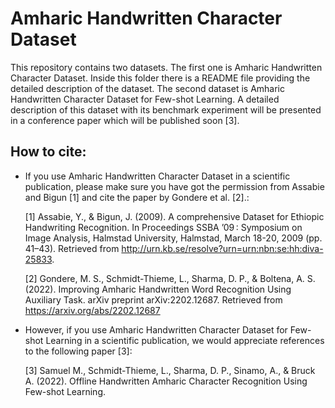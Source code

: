 # Amharic Handwritten Character Dataset
This repository contains two datasets. The first one is Amharic Handwritten Character Dataset. Inside this folder there is a README file providing the detailed description of the dataset. The second dataset is Amharic Handwritten Character Dataset for Few-shot Learning. A detailed description of this dataset with its benchmark experiment will be presented in a conference paper which will be published soon [3]. <!-- is presented in the paper by Gondere et. al., []. -->

## How to cite:
* If you use Amharic Handwritten Character Dataset in a scientific publication, please make sure you have got the permission from Assabie and Bigun [1] and cite the paper by Gondere et al. [2].:
 
  [1] Assabie, Y., & Bigun, J. (2009). A comprehensive Dataset for Ethiopic Handwriting Recognition. In Proceedings SSBA ’09 : Symposium on Image Analysis, Halmstad University, Halmstad, March 18-20, 2009 (pp. 41–43). Retrieved from http://urn.kb.se/resolve?urn=urn:nbn:se:hh:diva-25833.
  
  [2] Gondere, M. S., Schmidt-Thieme, L., Sharma, D. P., & Boltena, A. S. (2022). Improving Amharic Handwritten Word Recognition Using Auxiliary Task. arXiv preprint arXiv:2202.12687. Retrieved from https://arxiv.org/abs/2202.12687

* However, if you use Amharic Handwritten Character Dataset for Few-shot Learning in a scientific publication, we would appreciate references to the following paper [3]: <!-- Fewshot paper including the link to the paper. -->
  
  [3] Samuel M., Schmidt-Thieme, L., Sharma, D. P., Sinamo, A., & Bruck A. (2022). Offline Handwritten Amharic Character Recognition Using Few-shot Learning.

